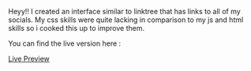 Heyy!! I created an interface similar to linktree that has links to all of my socials. My css skills were quite lacking in comparison to my js and html skills so i cooked this up to improve them.


You can find the live version here :

[Live Preview]()


